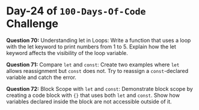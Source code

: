 # Day-24 of `100-Days-Of-Code` Challenge

**Question 70:** Understanding let in Loops: Write a function that uses a loop with the let keyword to print numbers from 1 to 5. Explain how the let keyword affects the visibility of the loop variable.

**Question 71:** Compare `let` and `const`: Create two examples where `let` allows reassignment but `const` does not. Try to reassign a `const`-declared variable and catch the error.

**Question 72:** Block Scope with `let` and `const`: Demonstrate block scope by creating a code block with `{}` that uses both `let` and `const`. Show how variables declared inside the block are not accessible outside of it.
